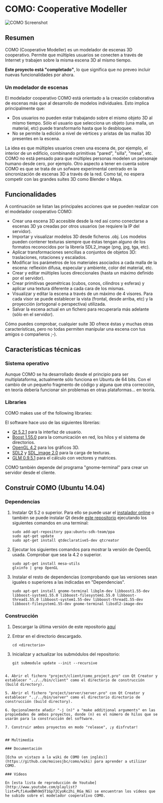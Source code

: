 # COMO: Cooperative Modeller

![COMO Screenshot](https://github.com/moisesjbc/como/blob/master/img/como.png "COMO")


## Resumen

COMO (Cooperative Modeller) es un modelador de escenas 3D cooperativo. Permite que múltiples usuarios se conecten a través de Internet y trabajen sobre la misma escena 3D al mismo tiempo.


**Este proyecto está "completado"**, lo que significa que no preveo incluir nuevas funcionalidades por ahora.


### Un modelador de escenas

El modelador cooperativo COMO está orientado a la creación colaborativa de escenas más que al desarrollo de modelos individuales. Esto implica principalmente que:

* Dos usuarios no pueden estar trabajando sobre el mismo objeto 3D al mismo tiempo. Sólo el usuario que selecciona un objeto (una malla, un material, etc) puede transformarlo hasta que lo desbloquee.
* No se permite la edición a nivel de vértices y aristas de las mallas 3D presentes en la escena.

La idea es que múltiples usuarios creen una escena de, por ejemplo, el interior de un edificio, combinando primitivas "pared", "silla", "mesa", etc. COMO no está pensado para que múltiples personas modelen un personaje humano desde cero, por ejemplo.
Otro aspecto a tener en cuenta sobre COMO es que se trata de un sofware experimental centrado en la sincronización de escenas 3D a través de la red. Como tal, no espera competir con las grandes suites 3D como Blender o Maya.


## Funcionalidades

A continuación se listan las principales acciones que se pueden realizar con el modelador cooperativo COMO:

* Crear una escena 3D accesible desde la red así como conectarse a escenas 3D ya creadas por otros usuarios (se requiere la IP del servidor).
* Importar y visualizar modelos 3D desde ficheros .obj. Los modelos pueden contener texturas siempre que éstas tengan alguno de los formatos reconocidos por la librería SDL2_image (png, jpg, tga, etc).
* Aplicar transformaciones sencillas a conjuntos de objetos 3D: traslaciones, rotaciones y escalados.
* Modificar los parámetros de los materiales asociados a cada malla de la escena: reflexión difusa, especular y ambiente, color del material, etc.
* Crear y editar múltiples luces direccionales (hasta un máximo definido por el servidor).
* Crear primitivas geométricas (cubos, conos, cilindros y esferas) y aplicar una textura diferente a cada cara de los mismas.
* Visualizar y editar la escena a través de un máximo de 4 visores. Para cada visor se puede establecer la vista (frontal, desde arriba, etc) y la proyección (ortogonal o perspectiva) utilizada.
* Salvar la escena actual en un fichero para recuperarla más adelante (sólo en el servidor).

Cómo puedes comprobar, cualquier suite 3D ofrece éstas y muchas otras características, pero no todas permiten manipular una escena con tus amigos o compañeros ;-).


## Características técnicas

### Sistema operativo

Aunque COMO se ha desarrollado desde el principio para ser multiplataforma, actualmente sólo funciona en Ubuntu de 64 bits. Con el cambio de un pequeño fragmento de código y alguna que otra corrección, en teoría debería funcionar sin problemas en otras plataformas... en teoría.

### Libraries

COMO makes use of the following libraries:

El software hace uso de las siguientes librerías:

* [Qt 5.2.1](http://qt-project.org/) para la interfaz de usuario.
* [Boost 1.55.0](http://www.boost.org/) para la comunicación en red, los hilos y el sistema de directorios.
* [OpenGL 4.2](http://www.opengl.org/) para los gráficos 3D.
* [SDL2](https://www.libsdl.org/) y [SDL_image 2.0](https://www.libsdl.org/projects/SDL_image/) para la carga de texturas.
* [GLM 0.9.5.1](http://glm.g-truc.net/) para el cálculo con vectores y matrices.

COMO también depende del programa "gnome-terminal" para crear un servidor desde el cliente.


## Construir COMO (Ubuntu 14.04)

### Dependencias
1. Instalar Qt 5.2 o superior. Para ello se puede usar el [instalador online](http://qt-project.org/downloads) o también se puede instalar Qt desde [este repositorio](https://launchpad.net/~ubuntu-sdk-team/+archive/ppa) ejecutando los siguientes comandos en una terminal:
   ```
   sudo add-apt-repository ppa:ubuntu-sdk-team/ppa
   sudo apt-get update
   sudo apt-get install qtdeclarative5-dev qtcreator
   ```

2. Ejecutar los siguientes comandos para mostrar la versión de OpenGL usada. Comprobar que sea la 4.2 o superior.
   ```
   sudo apt-get install mesa-utils
   glxinfo | grep OpenGL
   ```

3. Instalar el resto de dependencias (comprobando que las versiones sean iguales o superiores a las indicadas en "Dependencias".
   ```
   sudo apt-get install gnome-terminal libglm-dev libboost1.55-dev libboost-system1.55.0 libboost-filesystem1.55.0 libboost-thread1.55.0 libboost-system1.55-dev libboost-thread1.55-dev libboost-filesystem1.55-dev gnome-terminal libsdl2-image-dev
   ```

### Construcción

1. Descargar la última versión de este repositorio [aquí](https://github.com/moisesjbc/como)

2. Entrar en el directorio descargado.

   ```
   cd <directorio>
   ```

3. Inicializar y actualizar los submódulos del repositorio:

   ```
   git submodule update --init --recursive
  ```

4. Abrir el fichero "project/client/como_project.pro" con Qt Creator y establecer "../../bin/client" como el directorio de construcción (build directory).

5. Abrir el fichero "project/server/server.pro" con Qt Creator y establecer "../../bin/server" como el directorio directorio de construcción (build directory).

6. Opcionalmente añadir "-j (n)" a "make additional arguments" en las propiedades de ambos proyectos, donde (n) es el número de hilos que se usarán para la construcción del software.

7. Construir ambos proyectos en modo "release", ¡y disfrutar!


## Multimedia 

### Documentación

[Echa un vistazo a la wiki de COMO (en inglés)](https://github.com/moisesjbc/como/wiki) para aprender a utilizar COMO.

### Vídeos

En [esta lista de reproducción de Youtube](http://www.youtube.com/playlist?list=PLfi4ueBWh9m5T1Gp72CyoKc2hi_RGa_NG) se encuentran los vídeos que he subido sobre el modelador cooperativo COMO.
